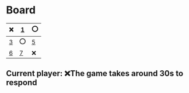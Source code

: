 # Board
|❌|[1](https://github.com/vivax3794/github_games/issues/new?title=Update:1)|⭕|
|---|---|---|
|[3](https://github.com/vivax3794/github_games/issues/new?title=Update:3)|⭕|[5](https://github.com/vivax3794/github_games/issues/new?title=Update:5)|
|[6](https://github.com/vivax3794/github_games/issues/new?title=Update:6)|[7](https://github.com/vivax3794/github_games/issues/new?title=Update:7)|❌|
## Current player: ❌The game takes around 30s to respond